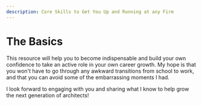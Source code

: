 ```yaml
---
description: Core Skills to Get You Up and Running at any Firm
---
```


# The Basics

This resource will help you to become indispensable and build your own confidence to take an active role in your own career growth. My hope is that you won't have to go through any awkward transitions from school to work, and that you can avoid some of the embarrassing moments I had.

I look forward to engaging with you and sharing what I know to help grow the next generation of architects!

